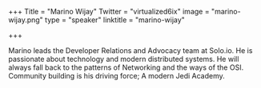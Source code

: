 +++
Title = "Marino Wijay"
Twitter = "virtualized6ix"
image = "marino-wijay.png"
type = "speaker"
linktitle = "marino-wijay"

+++

Marino leads the Developer Relations and Advocacy team at Solo.io. He is passionate about technology and modern distributed systems. He will always fall back to the patterns of Networking and the ways of the OSI. Community building is his driving force; A modern Jedi Academy.